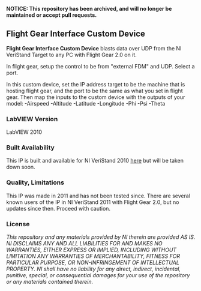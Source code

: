 **NOTICE: This repository has been archived, and will no longer be maintained or accept pull requests.**

## Flight Gear Interface Custom Device ##

**Flight Gear Interface Custom Device** blasts data over UDP from the NI VeriStand Target to any PC with Flight Gear 2.0 on it.

In flight gear, setup the control to be from "external FDM" and UDP. Select a port.

In this custom device, set the IP address target to be the machine that is hosting flight gear, and the port to be the same as what you set in flight gear. Then map the inputs to the custom device with the outputs of your model:
-Airspeed
-Altitude
-Latitude
-Longitude
-Phi
-Psi
-Theta

### LabVIEW Version ###

LabVIEW 2010

### Built Availability ###

This IP is built and available for NI VeriStand 2010 [here](http://www.ni.com/example/31364/en/) but will be taken down soon.

### Quality, Limitations ###

This IP was made in 2011 and has not been tested since. There are several known users of the IP in NI VeriStand 2011 with Flight Gear 2.0, but no updates since then. Proceed with caution.

### License ###

*This repository and any materials provided by NI therein are provided AS IS. NI DISCLAIMS ANY AND ALL LIABILITIES FOR AND MAKES NO WARRANTIES, EITHER EXPRESS OR IMPLIED, INCLUDING WITHOUT LIMITATION ANY WARRANTIES OF MERCHANTABILITY, FITNESS FOR  PARTICULAR PURPOSE, OR NON-INFRINGEMENT OF INTELLECTUAL PROPERTY. NI shall have no liability for any direct, indirect, incidental, punitive, special, or consequential damages for your use of the repository or any materials contained therein.*

